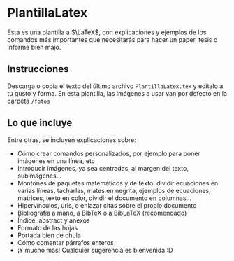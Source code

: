 # PlantillaLatex

Esta es una plantilla a $\LaTeX$, con explicaciones y ejemplos de los comandos más importantes que necesitarás para hacer un paper, tesis o informe bien majo.


## Instrucciones

Descarga o copia el texto del último archivo `PlantillaLatex.tex` y edítalo a tu gusto y forma. En esta plantilla, las imágenes a usar van por defecto en la carpeta `/fotos`


## Lo que incluye

Entre otras, se incluyen explicaciones sobre:

* Cómo crear comandos personalizados, por ejemplo para poner imágenes en una línea, etc
* Introducir imágenes, ya sea centradas, al margen del texto, subimágenes...
* Montones de paquetes matemáticos y de texto: dividir ecuaciones en varias líneas, tacharlas, mates en negrita, ejemplos de ecuaciones, matrices, texto en color, dividir el documento en columnas...
* Hipervínculos, urls, o enlazar citas sobre el propio documento
* Bibliografía a mano, a BibTeX o a BibLaTeX (recomendado)
* Índice, abstract y anexos
* Formato de las hojas
* Portada bien de chula
* Cómo comentar párrafos enteros
* ¡Y mucho más! Cualquier sugerencia es bienvenida :D


